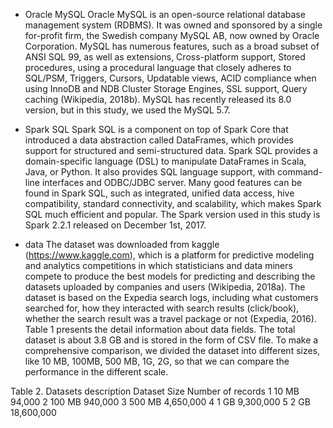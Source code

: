 
- Oracle MySQL
Oracle MySQL is an open-source relational database management system (RDBMS). It was owned and sponsored by a single for-profit firm, the Swedish company MySQL AB, now owned by Oracle Corporation. MySQL has numerous features, such as a broad subset of ANSI SQL 99, as well as extensions, Cross-platform support, Stored procedures, using a procedural language that closely adheres to SQL/PSM, Triggers, Cursors, Updatable views, ACID compliance when using InnoDB and NDB Cluster Storage Engines, SSL support, Query caching (Wikipedia, 2018b). MySQL has recently released its 8.0 version, but in this study, we used the MySQL 5.7.
- Spark SQL
Spark SQL is a component on top of Spark Core that introduced a data abstraction called DataFrames, which provides support for structured and semi-structured data. Spark SQL provides a domain-specific language (DSL) to manipulate DataFrames in Scala, Java, or Python. It also provides SQL language support, with command-line interfaces and ODBC/JDBC server. Many good features can be found in Spark SQL, such as integrated, unified data access, hive compatibility, standard connectivity, and scalability, which makes Spark SQL much efficient and popular. The Spark version used in this study is Spark 2.2.1 released on December 1st, 2017.

- data 
The dataset was downloaded from kaggle (https://www.kaggle.com), which is a platform for predictive modeling and analytics competitions in which statisticians and data miners compete to produce the best models for predicting and describing the datasets uploaded by companies and users (Wikipedia, 2018a). The dataset is based on the Expedia search logs, including what customers searched for, how they interacted with search results (click/book), whether the search result was a travel package or not (Expedia, 2016). Table 1 presents the detail information about data fields. The total dataset is about 3.8 GB and is stored in the form of CSV file. To make a comprehensive comparison, we divided the dataset into different sizes, like 10 MB, 100MB, 500 MB, 1G, 2G, so that we can compare the performance in the different scale. 

Table 2. Datasets description
Dataset	Size	Number of records 
1	10 MB	94,000
2	100 MB	940,000
3	500 MB	4,650,000
4	1 GB	9,300,000
5	2 GB	18,600,000
